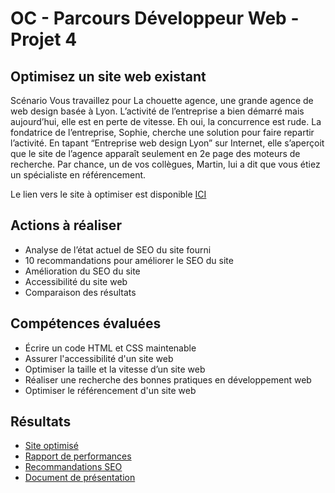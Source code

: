# OC - Parcours Développeur Web - Projet 4

## Optimisez un site web existant

Scénario
Vous travaillez pour La chouette agence, une grande agence de web design basée à Lyon. L’activité de l’entreprise a bien démarré mais aujourd’hui, elle est en perte de vitesse. Eh oui, la concurrence est rude. La fondatrice de l’entreprise, Sophie, cherche une solution pour faire repartir l’activité. En tapant “Entreprise web design Lyon” sur Internet, elle s’aperçoit que le site de l’agence apparaît seulement en 2e page des moteurs de recherche. Par chance, un de vos collègues, Martin, lui a dit que vous étiez un spécialiste en référencement.

Le lien vers le site à optimiser est disponible [ICI](http://aguillo.activity-net.com/oc/lca/old/)

## Actions à réaliser 

* Analyse de l’état actuel de SEO du site fourni
* 10 recommandations pour améliorer le SEO du site
* Amélioration du SEO du site
* Accessibilité du site web
* Comparaison des résultats

## Compétences évaluées

* Écrire un code HTML et CSS maintenable
* Assurer l'accessibilité d'un site web
* Optimiser la taille et la vitesse d’un site web
* Réaliser une recherche des bonnes pratiques en développement web
* Optimiser le référencement d'un site web

## Résultats

* [Site optimisé](https://mrgyo.github.io/p4/)
* [Rapport de performances](https://github.com/MrGyo/p4/blob/master/reports/GTmetrix-report-new.pdf)
* [Recommandations SEO](https://github.com/MrGyo/p4/blob/master/reports/SEO_ANALYSE_RECO_20200309.xlsx)
* [Document de présentation](https://github.com/MrGyo/p4/blob/master/soutenance/SOUTENANCE_P4_WEBDEV_20200316.pptx)
